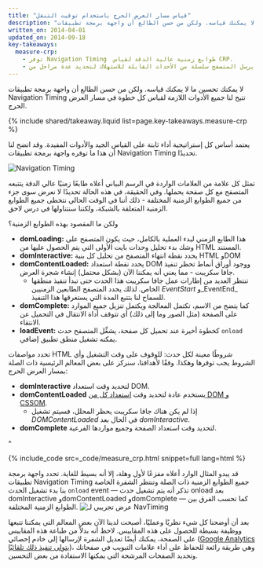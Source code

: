 ```yaml
---
title: "قياس مسار العرض الحرج باستخدام توقيت التنقل"
description: "لا يمكنك تحسين ما لا يمكنك قياسه. ولكن من حسن الطالع أن واجهة برمجة تطبيقات Navigation Timing تتيح لنا جميع الأدوات اللازمة لقياس كل خطوة في مسار العرض الحرج."
written_on: 2014-04-01
updated_on: 2014-09-18
key-takeaways:
  measure-crp:
    - توفر Navigation Timing  طوابع زمنية عالية الدقة لقياس CRP.
    - يرسل المتصفح سلسلة من الأحداث القابلة للاستهلاك لتحديد عدة مراحل من CRP.
---
```

<p class="intro">
  لا يمكنك تحسين ما لا يمكنك قياسه. ولكن من حسن الطالع أن واجهة برمجة تطبيقات Navigation Timing تتيح لنا جميع الأدوات اللازمة لقياس كل خطوة في مسار العرض الحرج.
</p>


{% include shared/takeaway.liquid list=page.key-takeaways.measure-crp %}

يعتمد أساس كل إستراتيجية أداء ثابتة على القياس الجيد والأدوات المفيدة. وقد اتضح لنا أن هذا ما توفره واجهة برمجة تطبيقات Navigation Timing تحديدًا.

<img src="images/dom-navtiming.png" class="center" alt="Navigation Timing">

تمثل كل علامة من العلامات الواردة في الرسم البياني أعلاه طابعًا زمنيًا عالي الدقة يتتبعه المتصفح مع كل صفحة يحملها. وفي الحقيقة، في هذه الحالة تحديدًا لا نعرض سوى جزء من جميع الطوابع الزمنية المختلفة - ذلك أننا في الوقت الحالي نتخطى جميع الطوابع الزمنية المتعلقة بالشبكة، ولكننا سنتناولها في درس لاحق.

ولكن ما المقصود بهذه الطوابع الزمنية؟

* **domLoading:** هذا الطابع الزمني لبدء العملية بالكامل، حيث يكون المتصفح على وشك بدء تحليل وحدات بايت الأولى التي يتم الحصول عليها من HTML
  المستند.
* **domInteractive:** يحدد نقطة انتهاء المتصفح من تحليل كل بنية HTML وDOM
* **domContentLoaded:** يحدد نقطة استعداد DOM ووجود أوراق أنماط تحظر تنفيذ جافا سكريبت - مما يعني أنه يمكننا الآن (بشكل محتمل) إنشاء شجرة العرض.
    * تنتظر العديد من إطارات عمل جافا سكريبت هذا الحدث حتى تبدأ تنفيذ منطقها الخاص. لذلك يحدد المتصفح الطابعين الزمنيين _EventStart_ و_EventEnd_ للسماح لنا بتتبع المدة التي يستغرقها هذا التنفيذ.
* **domComplete:** كما يتضح من الاسم، تكتمل المعالجة ويكتمل تنزيل جميع الموارد على الصفحة (مثل الصور وما إلى ذلك) أي تتوقف أداة الانتقال في التحميل عن الانتقاء.
* **loadEvent:** كخطوة أخيرة عند تحميل كل صفحة، يشغِّل المتصفح حدث `onload` يمكنه تشغيل منطق تطبيق إضافي.

تحدد مواصفات HTML شروطًا معينة لكل حدث: للوقوف على وقت التشغيل وأي الشروط يجب توفرها وهكذا. وفقًا لأهدافنا، سنركز على بعض المعالم الرئيسية ذات الصلة بمسار العرض الحرج:

* **domInteractive** لتحديد وقت استعداد DOM.
* **domContentLoaded** يستخدم عادة لتحديد وقت [استعداد كل من DOM و CSSOM](http://calendar.perfplanet.com/2012/deciphering-the-critical-rendering-path/).
    * إذا لم يكن هناك جافا سكريبت يحظر المحلل، فسيتم تشغيل _DOMContentLoaded_ في الحال بعد _domInteractive_.
* **domComplete** لتحديد وقت استعداد الصفحة وجميع مواردها الفرعية.

^

{% include_code src=_code/measure_crp.html snippet=full lang=html %}

قد يبدو المثال الوارد أعلاه مفزعًا لأول وهلة، إلا أنه بسيط للغاية. تحدد واجهة برمجة تطبيقات Navigation Timing جميع الطوابع الزمنية ذات الصلة وتنتظر الشفرة الخاصة بنا بدء تشغيل الحدث `onload` event &mdash; تذكر أنه يتم تشغيل حدث onload بعد domInteractive وdomContentLoaded وdomComplete &mdash; كما تحسب الفرق بين الطوابع الزمنية المختلفة.
<img src="images/device-navtiming-small.png" class="center" alt="عرض تجريبي لـ NavTiming">

بعد أن أوضحنا كل شيء نظريًا وعمليًا، أصبحت لدينا الآن بعض المعالم التي يمكننا تتبعها ووظيفة بسيطة للحصول على هذه المقاييس. لاحظ أنه بدلاً من طباعة هذه المقاييس على الصفحة، يمكنك أيضًا تعديل الشفرة لإرسالها إلى خادم إحصائي ([Google Analytics يتولى تنفيذ ذلك تلقائيًا](https://support.google.com/analytics/answer/1205784?hl=ar))، وهي طريقة رائعة للحفاظ على أداء علامات التبويب في صفحاتك وتحديد الصفحات المرشحة التي يمكنها الاستفادة من بعض التحسين.



